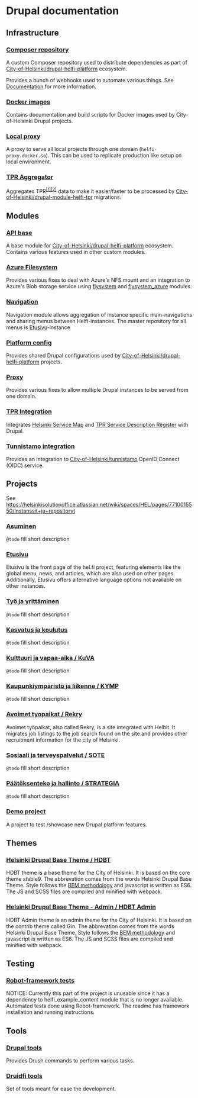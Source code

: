 # Drupal documentation

## Infrastructure

### [Composer repository](https://github.com/City-of-Helsinki/drupal-repository)

A custom Composer repository used to distribute dependencies as part of [City-of-Helsinki/drupal-helfi-platform](https://github.com/City-of-Helsinki/drupal-helfi-platform) ecosystem.

Provides a bunch of webhooks used to automate various things. See [Documentation](https://github.com/City-of-Helsinki/drupal-repository) for more information.

### [Docker images](https://github.com/City-of-Helsinki/drupal-docker-images)

Contains documentation and build scripts for Docker images used by City-of-Helsinki Drupal projects.

### [Local proxy](https://github.com/City-of-Helsinki/drupal-helfi-local-proxy)

A proxy to serve all local projects through one domain (`helfi-proxy.docker.so`). This can be used to replicate production like setup on local environment.

### [TPR Aggregator](https://github.com/City-of-Helsinki/drupal-tpr-aggregator)

Aggregates TPR<sup>[[1]](https://www.hel.fi/palvelukarttaws/restpages/ver4_en.html)</sup><sup>[[2]](https://www.hel.fi/palvelukarttaws/restpages/palvelurekisteri_en.html)</sup> data to make it easier/faster to be processed by [City-of-Helsinki/drupal-module-helfi-tpr](https://github.com/City-of-Helsinki/drupal-module-helfi-tpr) migrations.

## Modules

### [API base](https://github.com/City-of-Helsinki/drupal-module-helfi-api-base)

A base module for [City-of-Helsinki/drupal-helfi-platform](https://github.com/City-of-Helsinki/drupal-helfi-platform) ecosystem. Contains various features used in other custom modules.

### [Azure Filesystem](https://github.com/City-of-Helsinki/drupal-module-helfi-azure-fs)

Provides various fixes to deal with Azure's NFS mount and an integration to Azure's Blob storage service using [flysystem](https://www.drupal.org/project/flysystem) and [flysystem_azure](https://www.drupal.org/project/flysystem_azure) modules.

### [Navigation](https://github.com/City-of-Helsinki/drupal-module-helfi-navigation)

Navigation module allows aggregation of instance specific main-navigations and sharing menus between Helfi-instances. The master repository for all menus is [Etusivu](https://github.com/City-of-Helsinki/drupal-helfi-etusivu)-instance

### [Platform config](https://github.com/City-of-Helsinki/drupal-helfi-platform-config)

Provides shared Drupal configurations used by [City-of-Helsinki/drupal-helfi-platform](https://github.com/City-of-Helsinki/drupal-helfi-platform) projects.

### [Proxy](https://github.com/City-of-Helsinki/drupal-module-helfi-proxy)

Provides various fixes to allow multiple Drupal instances to be served from one domain.

### [TPR Integration](https://github.com/City-of-Helsinki/drupal-module-helfi-tpr)

Integrates [Helsinki Service Map](https://www.hel.fi/palvelukarttaws/restpages/ver4_en.html) and [TPR Service Description Register](https://www.hel.fi/palvelukarttaws/restpages/palvelurekisteri_en.html) with Drupal.

### [Tunnistamo integration](https://github.com/City-of-Helsinki/drupal-module-helfi-tunnistamo)

Provides an integration to [City-of-Helsinki/tunnistamo](https://github.com/City-of-Helsinki/tunnistamo) OpenID Connect (OIDC) service.

## Projects

See https://helsinkisolutionoffice.atlassian.net/wiki/spaces/HEL/pages/7710015550/Instanssit+ja+repositoryt

### [Asuminen](https://github.com/City-of-Helsinki/drupal-helfi-asuminen)

`@todo` fill short description

### [Etusivu](https://github.com/City-of-Helsinki/drupal-helfi-etusivu)

Etusivu is the front page of the hel.fi project, featuring elements like the global menu, news, and articles, which are also used on other pages. Additionally, Etusivu offers alternative language options not available on other instances.

### [Työ ja yrittäminen](https://github.com/City-of-Helsinki/drupal-helfi-tyo-yrittaminen)

`@todo` fill short description

### [Kasvatus ja koulutus](https://github.com/City-of-Helsinki/drupal-helfi-kasvatus-koulutus)

`@todo` fill short description

### [Kulttuuri ja vapaa-aika / KuVA](https://github.com/City-of-Helsinki/drupal-helfi-kuva)

`@todo` fill short description

### [Kaupunkiympäristö ja liikenne / KYMP](https://github.com/City-of-Helsinki/drupal-helfi-kymp)

`@todo` fill short description

### [Avoimet tyopaikat / Rekry](https://github.com/City-of-Helsinki/drupal-helfi-rekry)

Avoimet työpaikat, also called Rekry, is a site integrated with Helbit. It migrates job listings to the job search found on the site and provides other recruitment information for the city of Helsinki.

### [Sosiaali ja terveyspalvelut / SOTE](https://github.com/City-of-Helsinki/drupal-helfi-sote)

`@todo` fill short description

### [Päätöksenteko ja hallinto / STRATEGIA](https://github.com/City-of-Helsinki/drupal-helfi-strategia)

`@todo` fill short description

### [Demo project](https://github.com/City-of-Helsinki/drupal-helfi-platform-test)

A project to test /showcase new Drupal platform features.

## Themes

### [Helsinki Drupal Base Theme / HDBT](https://github.com/City-of-Helsinki/drupal-hdbt)

HDBT theme is a base theme for the City of Helsinki. It is based on the core theme stable9. The abbrevation comes from
the words Helsinki Drupal Base Theme. Style follows the [BEM methodology](http://getbem.com/) and javascript is written
as ES6. The JS and SCSS files are compiled and minified with webpack.

### [Helsinki Drupal Base Theme - Admin / HDBT Admin](https://github.com/City-of-Helsinki/drupal-hdbt-admin)

HDBT Admin theme is an admin theme for the City of Helsinki. It is based on the contrib theme called Gin. The abbrevation comes from
the words Helsinki Drupal Base Theme. Style follows the [BEM methodology](http://getbem.com/) and javascript is written
as ES6. The JS and SCSS files are compiled and minified with webpack.

## Testing

### [Robot-framework tests](https://github.com/City-of-Helsinki/helfi-test-automation-python)

NOTICE: Currently this part of the project is unusable since it has a dependency to helfi_example_content module that is no longer available.
Automated tests done using Robot-framework. The readme has framework installation and running instructions.

## Tools

### [Drupal tools](https://github.com/City-of-Helsinki/drupal-tools)

Provides Drush commands to perform various tasks.

### [Druidfi tools](https://github.com/druidfi/tools)

Set of tools meant for ease the development.
